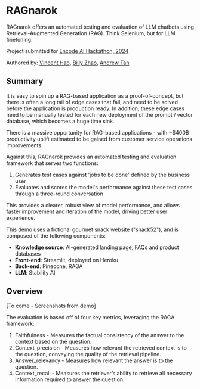 # RAGnarok

RAGnarok offers an automated testing and evaluation of LLM chatbots using Retrieval-Augmented Generation (RAG). Think Selenium, but for LLM finetuning.

Project submitted for [Encode AI Hackathon, 2024](https://www.encode.club/ai-hackathon)

Authored by:
[Vincent Hao](https://github.com/VinceHow),
[Billy Zhao](https://github.com/billlyzhaoyh),
[Andrew Tan](https://github.com/twinbarrel)

## Summary

It is easy to spin up a RAG-based application as a proof-of-concept, but there is often a long tail of edge cases that fail, and need to be solved before the application is production ready. In addition, these edge cases need to be manually tested for each new deployment of the prompt / vector database, which becomes a huge time sink.

There is a massive opportunity for RAG-based applications - with ~$400B productivity uplift estimated to be gained from customer service operations improvements.

Against this, RAGnarok provides an automated testing and evaluation framework that serves two functions:

1. Generates test cases against 'jobs to be done' defined by the business user
2. Evaluates and scores the model's performance against these test cases through a three-round conversation

This provides a clearer, robust view of model performance, and allows faster improvement and iteration of the model, driving better user experience.

This demo uses a fictional gourmet snack website ("snack52"), and is composed of the following components:
- **Knowledge source**: AI-generated landing page, FAQs and product databases
- **Front-end**: Streamlit, deployed on Heroku
- **Back-end**: Pinecone, RAGA
- **LLM**: Stability AI

## Overview

[To come - Screenshots from demo]

The evaluation is based off of four key metrics, leveraging the RAGA framework:

1. Faithfulness - Measures the factual consistency of the answer to the context based on the question.
2. Context_precision - Measures how relevant the retrieved context is to the question, conveying the quality of the retrieval pipeline.
3. Answer_relevancy - Measures how relevant the answer is to the question.
4. Context_recall - Measures the retriever’s ability to retrieve all necessary information required to answer the question.